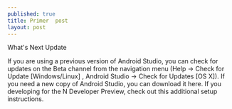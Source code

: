 ```yaml
---
published: true
title: Primer  post
layout: post
---
```

What's Next
Update

If you are using a previous version of Android Studio, you can check for updates on the Beta channel from the navigation menu (Help → Check for Update [Windows/Linux] , Android Studio → Check for Updates [OS X]). If you need a new copy of Android Studio, you can download it here. If you developing for the N Developer Preview, check out this additional setup instructions.
